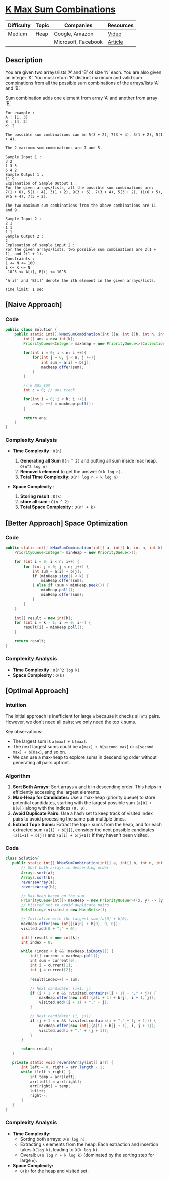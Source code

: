 # [K Max Sum Combinations](https://www.naukri.com/code360/problems/k-max-sum-combinations_975322?leftPanelTabValue=PROBLEM)

| Difficulty | Topic        | Companies           | Resources   |
| ---------- | ------------ | ------------------- | ----------- |
| Medium     | Heap         | Google, Amazon      | [Video]()   |
|            |              | Microsoft, Facebook | [Article]() |

## Description
You are given two arrays/lists ‘A’ and ‘B’ of size ‘N’ each. You are also given an integer ‘K’. You must return ‘K’ distinct maximum and valid sum combinations from all the possible sum combinations of the arrays/lists ‘A’ and ‘B’.

Sum combination adds one element from array ‘A’ and another from array ‘B’.

```
For example :
A : [1, 3] 
B : [4, 2] 
K: 2

The possible sum combinations can be 5(3 + 2), 7(3 + 4), 3(1 + 2), 5(1 + 4). 

The 2 maximum sum combinations are 7 and 5.
```
```
Sample Input 1 :
3 2
1 3 5
6 4 2
Sample Output 1 :
11 9
Explanation of Sample Output 1 :
For the given arrays/lists, all the possible sum combinations are: 
7(1 + 6), 5(1 + 4), 3(1 + 2), 9(3 + 6), 7(3 + 4), 5(3 + 2), 11(6 + 5), 9(5 + 4), 7(5 + 2).

The two maximum sum combinations from the above combinations are 11 and 9. 

Sample Input 2 :
2 1
1 1
1 1
Sample Output 2 :
2
Explanation of sample input 2 :
For the given arrays/lists, two possible sum combinations are 2(1 + 1), and 2(1 + 1).
Constraints :
1 <= N <= 100
1 <= K <= N
-10^5 <= A[i], B[i] <= 10^5

'A[i]' and 'B[i]' denote the ith element in the given arrays/lists. 

Time limit: 1 sec
```

## [Naive Approach] 

### Code
```java
public class Solution {
    public static int[] kMaxSumCombination(int []a, int []b, int n, int k){
        int[] ans = new int[k];
        PriorityQueue<Integer> maxheap = new PriorityQueue<>(Collections.reverseOrder());

        for(int i = 0; i < n; i ++){
            for(int j = 0; j < n; j ++){
                int sum = a[i] + b[j];
                maxheap.offer(sum);
            }
        }

        // k max sum
        int c = 0; // ans track

        for(int i = 0; i < k; i ++){
            ans[c ++] = maxheap.poll();
        } 

        return ans;
    }
}
```

### Complexity Analysis

- **Time Complexity** : `O(n)`
    1. **Generating all Sum**  `O(n ^ 2)` and putting all sum inside max heap. `O(n^2 log n)`
    2. **Remove k element** to get the answer `O(k log n)`.
    3. **Total Time Complexity**: `O(n² log n + k log n)`

- **Space Complexity** : 
    1. **Storing result** : `O(k)` 
    2. **store all sum** : `O(n ^ 2)` 
    3. **Total Space Complexity** : `O(n² + k)`


## [Better Approach] Space Optimization

### Code
```java
public static int[] kMaxSumCombination(int[] a, int[] b, int n, int k) {
    PriorityQueue<Integer> minHeap = new PriorityQueue<>();

    for (int i = 0; i < n; i++) {
        for (int j = 0; j < n; j++) {
            int sum = a[i] + b[j];
            if (minHeap.size() < k) {
                minHeap.offer(sum);
            } else if (sum > minHeap.peek()) {
                minHeap.poll();
                minHeap.offer(sum);
            }
        }
    }

    int[] result = new int[k];
    for (int i = k - 1; i >= 0; i--) {
        result[i] = minHeap.poll();
    }

    return result;
}
```
### Complexity Analysis
- **Time Complexity** : `O(n^2 log k)`
- **Space Complexity** : `O(k)`


## [Optimal Approach]

### Intuition
The initial approach is inefficient for large `n` because it checks all `n^2` pairs. However, we don't need all pairs; we only need the top `k` sums. 

Key observations:
- The largest sum is `a[max] + b[max]`.
- The next largest sums could be `a[max] + b[second max]` or `a[second max] + b[max]`, and so on.
- We can use a max-heap to explore sums in descending order without generating all pairs upfront.

### Algorithm

1. **Sort Both Arrays:** Sort arrays `a` and `b` in descending order. This helps in efficiently accessing the largest elements.
2. **Max-Heap for Candidates:** Use a max-heap (priority queue) to store potential candidates, starting with the largest possible sum `(a[0] + b[0])` along with the indices `(0, 0)`.
3. **Avoid Duplicate Pairs:** Use a hash set to keep track of visited index pairs to avoid processing the same pair multiple times.
4. **Extract Top `k` Sums:** Extract the top `k` sums from the heap, and for each extracted sum `(a[i] + b[j])`, consider the next possible candidates `(a[i+1] + b[j])` and `(a[i] + b[j+1])` if they haven't been visited.

### Code
```java
class Solution{
   public static int[] kMaxSumCombination(int[] a, int[] b, int n, int k) {
       // Sort both arrays in descending order
       Arrays.sort(a);
       Arrays.sort(b);
       reverseArray(a);
       reverseArray(b);

       // Max-heap based on the sum
       PriorityQueue<int[]> maxHeap = new PriorityQueue<>((x, y) -> (y[0] - x[0]));
       // Visited set to avoid duplicate pairs
       Set<String> visited = new HashSet<>();

       // Initialize with the largest sum (a[0] + b[0])
       maxHeap.offer(new int[]{a[0] + b[0], 0, 0});
       visited.add(0 + "," + 0);

       int[] result = new int[k];
       int index = 0;

       while (index < k && !maxHeap.isEmpty()) {
           int[] current = maxHeap.poll();
           int sum = current[0];
           int i = current[1];
           int j = current[2];

           result[index++] = sum;

           // Next candidate: (i+1, j)
           if (i + 1 < n && !visited.contains((i + 1) + "," + j)) {
               maxHeap.offer(new int[]{a[i + 1] + b[j], i + 1, j});
               visited.add((i + 1) + "," + j);
           }

           // Next candidate: (i, j+1)
           if (j + 1 < n && !visited.contains(i + "," + (j + 1))) {
               maxHeap.offer(new int[]{a[i] + b[j + 1], i, j + 1});
               visited.add(i + "," + (j + 1));
           }
       }

       return result;
   }

   private static void reverseArray(int[] arr) {
       int left = 0, right = arr.length - 1;
       while (left < right) {
           int temp = arr[left];
           arr[left] = arr[right];
           arr[right] = temp;
           left++;
           right--;
       }
   }
}
```

### Complexity Analysis

- **Time Complexity:** 
  - Sorting both arrays: `O(n log n)`.
  - Extracting `k` elements from the heap: Each extraction and insertion takes `O(log k)`, leading to `O(k log k)`.
  - Overall: `O(n log n + k log k)` (dominated by the sorting step for large `n`).
- **Space Complexity:** 
  - `O(k)` for the heap and visited set.
